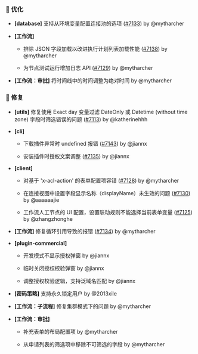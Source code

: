 ### 🚀 优化

- **[database]** 支持从环境变量配置连接池的选项 ([#7133](https://github.com/nocobase/nocobase/pull/7133)) by @mytharcher

- **[工作流]**
  - 排除 JSON 字段加载以改进执行计划列表加载性能 ([#7138](https://github.com/nocobase/nocobase/pull/7138)) by @mytharcher

  - 为节点测试运行增加日志 API ([#7129](https://github.com/nocobase/nocobase/pull/7129)) by @mytharcher

- **[工作流：审批]** 将时间线中的时间调整为绝对时间 by @mytharcher

### 🐛 修复

- **[utils]** 修复使用 Exact day 变量过滤 DateOnly 或 Datetime (without time zone) 字段时筛选错误的问题 ([#7113](https://github.com/nocobase/nocobase/pull/7113)) by @katherinehhh

- **[cli]**
  - 下载插件异常时 undefined 报错 ([#7143](https://github.com/nocobase/nocobase/pull/7143)) by @jiannx

  - 安装插件时授权文案调整 ([#7135](https://github.com/nocobase/nocobase/pull/7135)) by @jiannx

- **[client]**
  - 对基于 'x-acl-action' 的表单配置项容错 ([#7128](https://github.com/nocobase/nocobase/pull/7128)) by @mytharcher

  - 在连接视图中设置字段显示名称（displayName）未生效的问题 ([#7130](https://github.com/nocobase/nocobase/pull/7130)) by @aaaaaajie

  - 工作流人工节点的 UI 配置，设置联动规则不能选择当前表单变量 ([#7125](https://github.com/nocobase/nocobase/pull/7125)) by @zhangzhonghe

- **[工作流]** 修复循环引用导致的报错 ([#7134](https://github.com/nocobase/nocobase/pull/7134)) by @mytharcher

- **[plugin-commercial]**
  - 开发模式不显示授权弹窗 by @jiannx

  - 临时关闭授权校验弹窗 by @jiannx

  - 调整授权校验逻辑，支持泛域名匹配 by @jiannx

- **[密码策略]** 支持永久锁定用户 by @2013xile

- **[工作流：子流程]** 修复集群模式下的问题 by @mytharcher

- **[工作流：审批]**
  - 补充表单的布局配置项 by @mytharcher

  - 从申请列表的筛选项中移除不可筛选的字段 by @mytharcher

